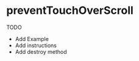 preventTouchOverScroll
======================


TODO
- Add Example
- Add instructions
- Add destroy method

